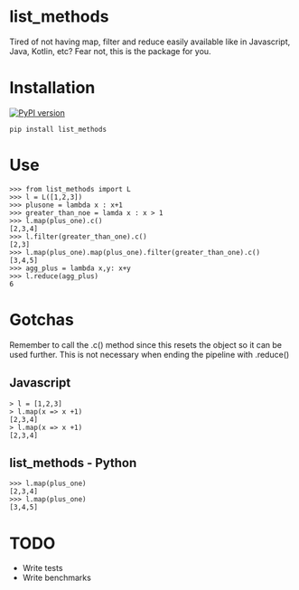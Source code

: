 # list_methods
Tired of not having map, filter and reduce easily available like in
Javascript, Java, Kotlin, etc? Fear not, this is the package for you.

# Installation
[![PyPI version](https://badge.fury.io/py/list-methods.svg)](https://badge.fury.io/py/list-methods)

```
pip install list_methods
```

# Use
```
>>> from list_methods import L
>>> l = L([1,2,3])
>>> plusone = lambda x : x+1
>>> greater_than_noe = lamda x : x > 1
>>> l.map(plus_one).c()
[2,3,4]
>>> l.filter(greater_than_one).c()
[2,3]
>>> l.map(plus_one).map(plus_one).filter(greater_than_one).c()
[3,4,5]
>>> agg_plus = lambda x,y: x+y
>>> l.reduce(agg_plus)
6
```

# Gotchas
Remember to call the .c() method since this resets the object so it can be used
further. This is not necessary when ending the pipeline with .reduce()

## Javascript

```
> l = [1,2,3]
> l.map(x => x +1)
[2,3,4]
> l.map(x => x +1)
[2,3,4]
```


## list_methods - Python

```
>>> l.map(plus_one)
[2,3,4]
>>> l.map(plus_one)
[3,4,5]
```

# TODO
* Write tests
* Write benchmarks
